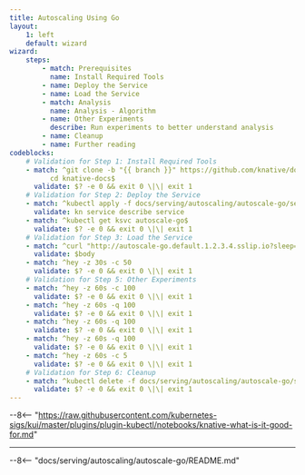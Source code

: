 ```yaml
---
title: Autoscaling Using Go
layout:
    1: left
    default: wizard
wizard:
    steps:
        - match: Prerequisites
          name: Install Required Tools
        - name: Deploy the Service
        - name: Load the Service
        - match: Analysis
          name: Analysis - Algorithm
        - name: Other Experiments
          describe: Run experiments to better understand analysis
        - name: Cleanup
        - name: Further reading
codeblocks:
    # Validation for Step 1: Install Required Tools
    - match: ^git clone -b "{{ branch }}" https://github.com/knative/docs knative-docs
          cd knative-docs$
      validate: $? -e 0 && exit 0 \|\| exit 1
    # Validation for Step 2: Deploy the Service
    - match: ^kubectl apply -f docs/serving/autoscaling/autoscale-go/service.yaml$
      validate: kn service describe service
    - match: ^kubectl get ksvc autoscale-go$
      validate: $? -e 0 && exit 0 \|\| exit 1
    # Validation for Step 3: Load the Service
    - match: ^curl "http://autoscale-go.default.1.2.3.4.sslip.io?sleep=100&prime=10000&bloat=5"$
      validate: $body
    - match: ^hey -z 30s -c 50
      validate: $? -e 0 && exit 0 \|\| exit 1
    # Validation for Step 5: Other Experiments
    - match: ^hey -z 60s -c 100
      validate: $? -e 0 && exit 0 \|\| exit 1
    - match: ^hey -z 60s -q 100
      validate: $? -e 0 && exit 0 \|\| exit 1
    - match: ^hey -z 60s -q 100
      validate: $? -e 0 && exit 0 \|\| exit 1
    - match: ^hey -z 60s -q 100
      validate: $? -e 0 && exit 0 \|\| exit 1
    - match: ^hey -z 60s -c 5
      validate: $? -e 0 && exit 0 \|\| exit 1
    # Validation for Step 6: Cleanup
    - match: ^kubectl delete -f docs/serving/autoscaling/autoscale-go/service.yaml$
      validate: $? -e 0 && exit 0 \|\| exit 1
---
```


--8<-- "https://raw.githubusercontent.com/kubernetes-sigs/kui/master/plugins/plugin-kubectl/notebooks/knative-what-is-it-good-for.md"

---

--8<-- "docs/serving/autoscaling/autoscale-go/README.md"